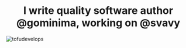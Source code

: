 <h1 align="center">I write quality software author @gominima, working on @svavy</h1>


<p><img align="center" src="https://github-readme-streak-stats.herokuapp.com/?user=apoorvcodes&" alt="tofudevelops" /></p>





